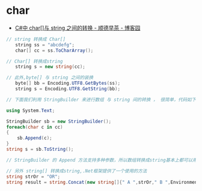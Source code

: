 # char

- [C#中 char[]与 string 之间的转换 - 顺德早茶 - 博客园](https://www.cnblogs.com/wintalen/archive/2010/12/20/1911599.html)

```c#
// string 转换成 Char[]
　　string ss = "abcdefg";
　　char[] cc = ss.ToCharArray();

// Char[] 转换成string
　　string s = new string(cc);

// 此外,byte[] 与 string 之间的装换
　　byte[] bb = Encoding.UTF8.GetBytes(ss);
　　string s = Encoding.UTF8.GetString(bb);

// 下面我们利用 StringBuilder 来进行数组 与 string 间的转换 ， 很简单，代码如下

using System.Text;

StringBuilder sb = new StringBuilder();
foreach(char c in cc)
{
    sb.Append(c);
}
string s = sb.ToString();

// StringBuilder 的 Append 方法支持多种参数，所以数组转换成string基本上都可以用它。

// 另外 string[] 转换成string,.Net框架提供了一个使用的方法
string strOr = "OR";
string result = string.Concat(new string[]{" A ",strOr," B ",Environment.NewLine," C ",strOr," D "});
```

